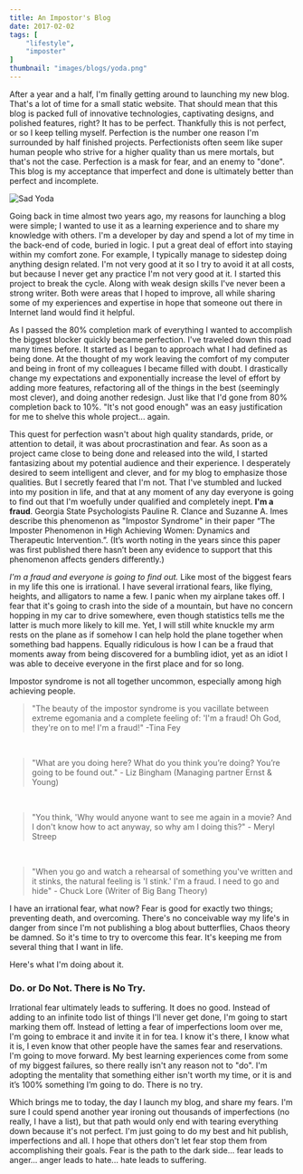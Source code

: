 ```yaml
---
title: An Impostor's Blog
date: 2017-02-02
tags: [
    "lifestyle",
    "imposter"
]
thumbnail: "images/blogs/yoda.png"
---
```


After a year and a half, I'm finally getting around to launching my new blog. That's a lot of time for a small static website. That should mean that this blog is packed full of innovative technologies, captivating designs, and polished features, right? It has to be perfect. Thankfully this is not perfect, or so I keep telling myself. Perfection is the number one reason I'm surrounded by half finished projects. Perfectionists often seem like super human people who strive for a higher quality than us mere mortals, but that's not the case. Perfection is a mask for fear, and an enemy to "done". This blog is my acceptance that imperfect and done is ultimately better than perfect and incomplete.

![Sad Yoda](../../images/blogs/yoda.png)

Going back in time almost two years ago, my reasons for launching a blog were simple; I wanted to use it as a learning experience and to share my knowledge with others. I'm a developer by day and spend a lot of my time in the back-end of code, buried in logic. I put a great deal of effort into staying within my comfort zone. For example, I typically manage to sidestep doing anything design related. I'm not very good at it so I try to avoid it at all costs, but because I never get any practice I'm not very good at it. I started this project to break the cycle. Along with weak design skills I've never been a strong writer. Both were areas that I hoped to improve, all while sharing some of my experiences and expertise in hope that someone out there in Internet land would find it helpful.

As I passed the 80% completion mark of everything I wanted to accomplish the biggest blocker quickly became perfection. I've traveled down this road many times before. It started as I began to approach what I had defined as being done. At the thought of my work leaving the comfort of my computer and being in front of my colleagues I became filled with doubt. I drastically change my expectations and exponentially increase the level of effort by adding more features, refactoring all of the things in the best (seemingly most clever), and doing another redesign. Just like that I'd gone from 80% completion back to 10%. "It's not good enough" was an easy justification for me to shelve this whole project... again.


This quest for perfection wasn't about high quality standards, pride, or attention to detail, it was about procrastination and fear. As soon as a project came close to being done and released into the wild, I started fantasizing about my potential audience and their experience. I desperately desired to seem intelligent and clever, and for my blog to emphasize those qualities. But I secretly feared that I'm not. That I've stumbled and lucked into my position in life, and that at any moment of any day everyone is going to find out that I'm woefully under qualified and completely inept. **I'm a fraud**. Georgia State Psychologists Pauline R. Clance and Suzanne A. Imes describe this phenomenon as "Impostor Syndrome" in their paper “The Imposter Phenomenon in High Achieving Women: Dynamics and Therapeutic Intervention.”. (It’s worth noting in the years since this paper was first published there hasn’t been any evidence to support that this phenomenon affects genders differently.)

*I'm a fraud and everyone is going to find out.* Like most of the biggest fears in my life this one is irrational. I have several irrational fears, like flying, heights, and alligators to name a few. I panic when my airplane takes off. I fear that it's going to crash into the side of a mountain, but have no concern hopping in my car to drive somewhere, even though statistics tells me the latter is much more likely to kill me. Yet, I will still white knuckle my arm rests on the plane as if somehow I can help hold the plane together when something bad happens. Equally ridiculous is how I can be a fraud that moments away from being discovered for a bumbling idiot, yet as an idiot I was able to deceive everyone in the first place and for so long.


Impostor syndrome is not all together uncommon, especially among high achieving people.

> "The beauty of the impostor syndrome is you vacillate between extreme egomania and a complete feeling of: 'I'm a fraud! Oh God, they're on to me! I'm a fraud!" -Tina Fey

<br/> 

> "What are you doing here? What do you think you’re doing? You’re going to be found out." - Liz Bingham (Managing partner Ernst & Young)

<br/> 

> "You think, 'Why would anyone want to see me again in a movie? And I don't know how to act anyway, so why am I doing this?" - Meryl Streep

<br/> 

> "When you go and watch a rehearsal of something you've written and it stinks, the natural feeling is 'I stink.' I'm a fraud. I need to go and hide" - Chuck Lore (Writer of Big Bang Theory)

I have an irrational fear, what now? Fear is good for exactly two things; preventing death, and overcoming. There's no conceivable way my life's in danger from since I'm not publishing a blog about butterflies, Chaos theory be damned. So it's time to try to overcome this fear. It's keeping me from several thing that I want in life.

Here's what I'm doing about it.

### Do. or Do Not. There is No Try.

Irrational fear ultimately leads to suffering. It does no good. Instead of adding to an infinite todo list of things I'll never get done, I'm going to start marking them off. Instead of letting a fear of imperfections loom over me, I'm going to embrace it and invite it in for tea. I know it's there, I know what it is, I even know that other people have the sames fear and reservations. I'm going to move forward. My best learning experiences come from some of my biggest failures, so there really isn't any reason not to "do". I'm adopting the mentality that something either isn't worth my time, or it is and it’s 100% something I’m going to do. There is no try.

Which brings me to today, the day I launch my blog, and share my fears. I'm sure I could spend another year ironing out thousands of imperfections (no really, I have a list), but that path would only end with tearing everything down because it's not perfect. I'm just going to do my best and hit publish, imperfections and all. I hope that others don't let fear stop them from accomplishing their goals. Fear is the path to the dark side... fear leads to anger... anger leads to hate... hate leads to suffering.